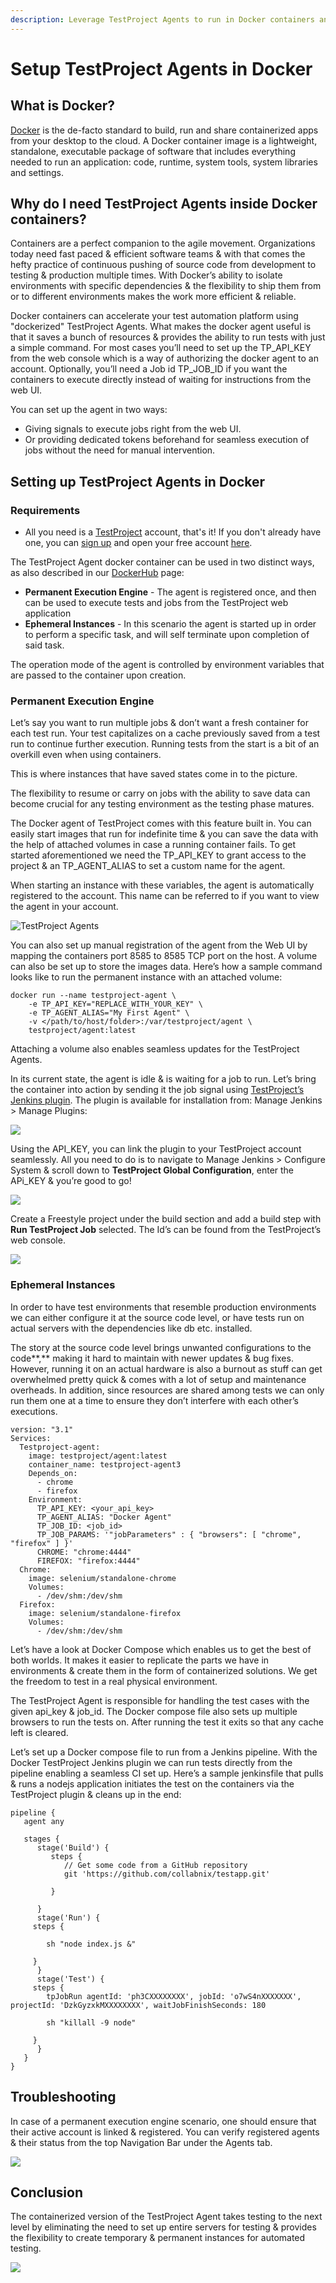 ```yaml
---
description: Leverage TestProject Agents to run in Docker containers and setup virtual labs
---
```


# Setup TestProject Agents in Docker

## What is Docker?

[Docker](https://www.docker.com/) is the de-facto standard to build, run and share containerized apps from your desktop to the cloud. A Docker container image is a lightweight, standalone, executable package of software that includes everything needed to run an application: code, runtime, system tools, system libraries and settings.

## Why do I need TestProject Agents inside Docker containers?

Containers are a perfect companion to the agile movement. Organizations today need fast paced & efficient software teams & with that comes the hefty practice of continuous pushing of source code from development to testing & production multiple times. With Docker’s ability to isolate environments with specific dependencies & the flexibility to ship them from or to different environments makes the work more efficient & reliable. 

Docker containers can accelerate your test automation platform using "dockerized" TestProject Agents. What makes the docker agent useful is that it saves a bunch of resources & provides the ability to run tests with just a simple command. For most cases you’ll need to set up the TP\_API\_KEY from the web console which is a way of authorizing the docker agent to an account. Optionally, you’ll need a Job id TP\_JOB\_ID if you want the containers to execute directly instead of waiting for instructions from the web UI.

You can set up the agent in two ways:

* Giving signals to execute jobs right from the web UI. 
* Or providing dedicated tokens beforehand for seamless execution of jobs without the need for manual intervention. 

## Setting up TestProject Agents in Docker

### Requirements

* All you need is a [TestProject](https://testproject.io/) account, that's it! If you don't already have one, you can [sign up](https://app.testproject.io/signup/) and open your free account [here](https://app.testproject.io/signup/).

The TestProject Agent docker container can be used in two distinct ways, as also described in our [DockerHub](https://hub.docker.com/r/testproject/agent) page:

* **Permanent Execution Engine** - The agent is registered once, and then can be used to execute tests and jobs from the TestProject web application
* **Ephemeral Instances** - In this scenario the agent is started up in order to perform a specific task, and will self terminate upon completion of said task.

The operation mode of the agent is controlled by environment variables that are passed to the container upon creation.

### Permanent Execution Engine

Let’s say you want to run multiple jobs & don’t want a fresh container for each test run. Your test capitalizes on a cache previously saved from a test run to continue further execution. Running tests from the start is a bit of an overkill even when using containers. 

This is where instances that have saved states come in to the picture. 

The flexibility to resume or carry on jobs with the ability to save data can become crucial for any testing environment as the testing phase matures. 

The Docker agent of TestProject comes with this feature built in. You can easily start images that run for indefinite time & you can save the data with the help of attached volumes in case a running container fails. To get started aforementioned we need the TP\_API\_KEY to grant access to the project & an TP\_AGENT\_ALIAS to set a custom name for the agent. 

When starting an instance with these variables, the agent is automatically registered to the account. This name can be referred to if you want to view the agent in your account. 

![TestProject Agents](https://lh4.googleusercontent.com/nS0AIQm-_PXV_qvrr3OScoTFAwEQj6v8prQOYnPdfLTPy7Ipy6_a76D7XTQG-cnlVZNgFM_RT9M3ARSw2ZSju2VXkQ04Q0zzgKF0zgoKASv3G4WtV6W81gCK3LLgn30ukl3og11c)

You can also set up manual registration of the agent from the Web UI by mapping the containers port 8585 to 8585 TCP port on the host. A volume can also be set up to store the images data. Here’s how a sample command looks like to run the permanent instance with an attached volume: 

```text
docker run --name testproject-agent \
    -e TP_API_KEY="REPLACE_WITH_YOUR_KEY" \
    -e TP_AGENT_ALIAS="My First Agent" \
    -v </path/to/host/folder>:/var/testproject/agent \
    testproject/agent:latest
```

Attaching a volume also enables seamless updates for the TestProject Agents.

In its current state, the agent is idle & is waiting for a job to run. Let’s bring the container into action by sending it the job signal using [TestProject’s Jenkins plugin](https://plugins.jenkins.io/testproject/). The plugin is available for installation from: Manage Jenkins &gt; Manage Plugins:

![](https://lh5.googleusercontent.com/zBNLHqylqfULHUgabxV4_tTZxKUbyxgYrTxQhkhKLf5HRUWndjdYcArb4OC40yFuSRaKt_BeG54rZICxr8C5rbq2jhE4P4rmOCAnBdLLraXL_Yn_OGoCdmLtF2xsfpluZ4HV0Ew1)

Using the API\_KEY, you can link the plugin to your TestProject account seamlessly. All you need to do is to navigate to Manage Jenkins &gt; Configure System & scroll down to **TestProject Global Configuration**, enter the APi\_KEY & you’re good to go!

![](https://lh5.googleusercontent.com/6kK_uCaMT5ith0jvnz-0hcno44N1uQssrzFuGNJ1_UWiuIRHbb_CETEgBDMDVIjo4UaYBrttbLJ61-daEtPd64A9CGZn0AN0A_3XWxzMIGSjxSneN8V0bE2w2SfmLEHKA7tjCwGN)

Create a Freestyle project under the build section and add a build step with **Run TestProject Job** selected. The Id’s can be found from the TestProject’s web console.  

![](https://lh4.googleusercontent.com/SQPqF9PLGmJJ26PIf-JpYjvc3vwdsRJ4lERpgFWGHIMqmkwiA810G8GBhqc4qBmRqpNfzpUSJvEEs5yc2e1Z70pqe7rPHFtO8D18ODFPixjWsb1MO8g-1TFYZvvqjf_WR5K2mwql)

### **Ephemeral Instances**

In order to have test environments that resemble production environments we can either configure it at the source code level, or have tests run on actual servers with the dependencies like db etc. installed.

The story at the source code level brings unwanted configurations to the code**,** making it hard to maintain with newer updates & bug fixes. However, running it on an actual hardware is also a burnout as stuff can get overwhelmed pretty quick & comes with a lot of setup and maintenance overheads. In addition, since resources are shared among tests we can only run them one at a time to ensure they don’t interfere with each other’s executions.

```text
version: "3.1"
Services:
  Testproject-agent:
    image: testproject/agent:latest
    container_name: testproject-agent3
    Depends_on:
      - chrome
      - firefox
    Environment:
      TP_API_KEY: <your_api_key>
      TP_AGENT_ALIAS: "Docker Agent"
      TP_JOB_ID: <job_id>
      TP_JOB_PARAMS: '"jobParameters" : { "browsers": [ "chrome", "firefox" ] }'
      CHROME: "chrome:4444"
      FIREFOX: "firefox:4444"
  Chrome:
    image: selenium/standalone-chrome
    Volumes:
      - /dev/shm:/dev/shm
  Firefox:
    image: selenium/standalone-firefox
    Volumes:
      - /dev/shm:/dev/shm
```

Let’s have a look at Docker Compose which enables us to get the best of both worlds. It makes it easier to replicate the parts we have in environments & create them in the form of containerized solutions. We get the freedom to test in a real physical environment. 

The TestProject Agent is responsible for handling the test cases with the given api\_key & job\_id. The Docker compose file also sets up multiple browsers to run the tests on. After running the test it exits so that any cache left is cleared.

Let’s set up a Docker compose file to run from a Jenkins pipeline. With the Docker TestProject Jenkins plugin we can run tests directly from the pipeline enabling a seamless CI set up. Here’s a sample jenkinsfile that pulls & runs a nodejs application initiates the test on the containers via the TestProject plugin & cleans up in the end:

```text
pipeline {
   agent any

   stages {
      stage('Build') {
         steps {
            // Get some code from a GitHub repository
            git 'https://github.com/collabnix/testapp.git'
           
         }

      }
      stage('Run') {
	 steps {

	    sh "node index.js &"

	 }
      }
      stage('Test') {
	 steps {
	    tpJobRun agentId: 'ph3CXXXXXXXX', jobId: 'o7wS4nXXXXXXX', projectId: 'DzkGyzxkMXXXXXXXX', waitJobFinishSeconds: 180
	    
	    sh "killall -9 node"

	 }
      }
   }
}
```

## Troubleshooting

In case of a permanent execution engine scenario, one should ensure that their active account is linked & registered. You can verify registered agents & their status from the top Navigation Bar under the Agents tab.

![](https://lh3.googleusercontent.com/1JrQNZsAz9ygXOvTVyoMAYhT3ZF0nrxJcEuOSf--j91qcYqRAb5SyAuj14u5PFy8n4fNCyTd2opstDv8WW8kINm833-XM1toPpwQnfmWu4B-_t0NVLHtQnMVlxQenkC8SBqnBmq8)

## **Conclusion**

The containerized version of the TestProject Agent takes testing to the next level by eliminating the need to set up entire servers for testing & provides the flexibility to create temporary & permanent instances for automated testing.

![](../.gitbook/assets/image%20%2827%29.png)

